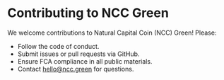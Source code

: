 # Contributing to NCC Green
We welcome contributions to Natural Capital Coin (NCC) Green! Please:
- Follow the code of conduct.
- Submit issues or pull requests via GitHub.
- Ensure FCA compliance in all public materials.
- Contact hello@ncc.green for questions.
